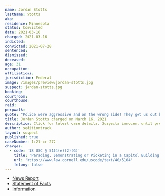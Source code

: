```yaml
---
name: Jordan Stotts
lastName: Stotts
aka:
residence: Minnesota
status: Convicted
date: 2021-03-16
charged: 2021-03-16
indicted:
convicted: 2021-07-28
sentenced:
dismissed:
deceased:
age: 31
occupation:
affiliations:
jurisdiction: Federal
image: /images/preview/jordan-stotts.jpg
suspect: jordan-stotts.jpg
booking:
courtroom:
courthouse:
raid:
perpwalk:
quote: "Police were aggressive and on the wrong side! They got us out but it's far from over! 1776!"
title: Jordan Stotts charged on March 16, 2021
description: Click for latest case details. Suspects innocent until proven guilty.
author: seditiontrack
layout: suspect
published: true
caseNumber: 1:21-cr-272
charges:
  - code: '18 USC § 5104(e)(2)(G)'
    title: 'Parading, Demonstrating or Picketing in a Capitol Building'
    url: 'https://www.law.cornell.edu/uscode/text/40/5104'
    felony: false
---
```

- [News Report](https://www.startribune.com/prosecutors-charge-minnesota-man-in-capitol-siege/600036333/)
- [Statement of Facts](https://www.justice.gov/usao-dc/case-multi-defendant/file/1377866/download)
- [Information](https://www.justice.gov/usao-dc/case-multi-defendant/file/1384366/download)
